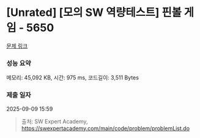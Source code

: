 # [Unrated] [모의 SW 역량테스트] 핀볼 게임 - 5650 

[문제 링크](https://swexpertacademy.com/main/code/problem/problemDetail.do?contestProbId=AWXRF8s6ezEDFAUo) 

### 성능 요약

메모리: 45,092 KB, 시간: 975 ms, 코드길이: 3,511 Bytes

### 제출 일자

2025-09-09 15:59



> 출처: SW Expert Academy, https://swexpertacademy.com/main/code/problem/problemList.do